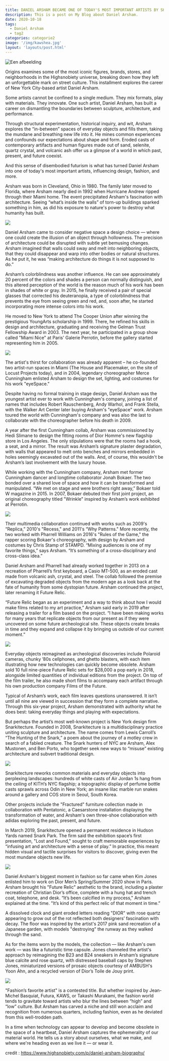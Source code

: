 ```yaml
---
title: DANIEL ARSHAM BECAME ONE OF TODAY'S MOST IMPORTANT ARTISTS BY SHOWING OUR DESTROYED FUTURE
description: This is a post on My Blog about Daniel Arsham.
date: 2020-10-18
tags:
  - Daniel Arsham
  - tag2
categories: categorie2
image: '/img/kawshea.jpg'
layout: 'layouts/post.html'
---
```

![Een afbeelding](/img/danielarsham.jpg)

Origins examines some of the most iconic figures, brands, stores, and neighborhoods in the Highsnobiety universe, breaking down how they left an unforgettable mark on street culture. This installment explores the career of New York City-based artist Daniel Arsham.

Some artists cannot be confined to a single medium. They mix formats, play with materials. They innovate. One such artist, Daniel Arsham, has built a career on dismantling the boundaries between sculpture, architecture, and performance.

Through structural experimentation, historical inquiry, and wit, Arsham explores the “in-between” spaces of everyday objects and fills them, taking the mundane and breathing new life into it. He mines common experiences and confounds our expectations about shape and form. Eroded casts of contemporary artifacts and human figures made out of sand, selenite, quartz crystal, and volcanic ash offer us a glimpse of a world in which past, present, and future coexist.

And this sense of disembodied futurism is what has turned Daniel Arsham into one of today's most important artists, influencing design, fashion, and more.

Arsham was born in Cleveland, Ohio in 1980. The family later moved to Florida, where Arsham nearly died in 1992 when Hurricane Andrew ripped through their Miami home. The event precipitated Arsham's fascination with architecture. Seeing “what’s inside the walls” of torn-up buildings sparked something in him, as did his exposure to nature's power to destroy what humanity has built.


<img class="blogpic1" src="/img/danielblog1.png">

Daniel Arsham came to consider negative space a design choice — where one could create the illusion of an object through hollowness. The precision of architecture could be disrupted with subtle yet bemusing changes. Arsham imagined that walls could sway and melt into neighboring objects, that they could disappear and warp into other bodies or natural structures. As he put it, he was “making architecture do things it is not supposed to do.”

Arsham’s colorblindness was another influence. He can see approximately 20 percent of the colors and shades a person can normally distinguish, and this altered perception of the world is the reason much of his work has been in shades of white or gray. In 2015, he finally received a pair of special glasses that corrected his deuteranopia, a type of colorblindness that prevents the eye from seeing green and red, and, soon after, he started incorporating more intense colors into his work.

He moved to New York to attend The Cooper Union after winning the prestigious YoungArts scholarship in 1999. There, he refined his skills in design and architecture, graduating and receiving the Gelman Trust Fellowship Award in 2003. The next year, he participated in a group show called "Miami Nice" at Paris' Galerie Perrotin, before the gallery started representing him in 2005.

<img class="blogpic2" src="/img/danielblog2.jpg">

The artist's thirst for collaboration was already apparent – he co-founded two artist-run spaces in Miami (The House and Placemaker, on the site of Locust Projects today), and in 2004, legendary choreographer Merce Cunningham enlisted Arsham to design the set, lighting, and costumes for his work "eyeSpace."

Despite having no formal training in stage design, Daniel Arsham was the youngest artist ever to work with Cunningham's company, joining a list of names that includes Robert Rauschenberg, Andy Warhol, and Frank Stella, with the Walker Art Center later buying Arsham's "eyeSpace" work. Arsham toured the world with Cunningham's company and was also the last to collaborate with the choreographer before his death in 2009.

A year after the first Cunningham collab, Arsham was commissioned by Hedi Slimane to design the fitting rooms of Dior Homme's new flagship store in Los Angeles. The only stipulations were that the rooms had a hook, a seat, and a mirror. The result was Arsham’s signature plaster degradation, with walls that appeared to melt onto benches and mirrors embedded in holes seemingly excavated out of the walls. And, of course, this wouldn't be Arsham’s last involvement with the luxury house.

While working with the Cunningham company, Arsham met former Cunningham dancer and longtime collaborator Jonah Bokaer. The two bonded over a shared love of space and how it can be transformed and manipulated. “We met on stage and were brothers right away,” Bokaer told W magazine in 2015. In 2007, Bokaer debuted their first joint project, an original choreography titled "Wrinkle" inspired by Arsham’s work exhibited at Perrotin.

<img class="blogpic1" src="/img/danielblog3.jpg">

Their multimedia collaboration continued with works such as 2009's “Replica,” 2010's "Recess," and 2011's “Why Patterns." More recently, the two worked with Pharrell Williams on 2016's "Rules of the Game," the rapper scoring Bokaer's choreography, with design by Arsham and costumes by Chris Stamp of STAMPD. “Mixing audiences is one of my favorite things,” says Arsham. “It’s something of a cross-disciplinary and cross-class idea.”

Daniel Arsham and Pharrell had already worked together in 2013 on a recreation of Pharrell’s first keyboard, a Casio MT-500, as an eroded cast made from volcanic ash, crystal, and steel. The collab followed the premise of excavating degraded objects from the modern age as a look back at the fate of humanity from some dystopian future. Arsham continued the project, later renaming it Future Relic.

“Future Relic began as an experiment and a way to think about how I would make films related to my art practice,” Arsham said early in 2019 after releasing a trailer for a film based on the project. “I have been making works for many years that replicate objects from our present as if they were uncovered on some future archeological site. These objects create breaks in time and they expand and collapse it by bringing us outside of our current moment.”

<img class="blogpic2" src="/img/danielblog4.jpg">

Everyday objects reimagined as archeological discoveries include Polaroid cameras, chunky ’80s cellphones, and ghetto blasters, with each item illustrating how new technologies can quickly become obsolete. Arsham sold 10 full nine-piece Future Relic sets for $28,000 a pop early in 2018, alongside limited quantities of individual editions from the project. On top of the film trailer, he also made short films to accompany each artifact through his own production company Films of the Future.

Typical of Arsham’s work, each film leaves questions unanswered. It isn’t until all nine are viewed in succession that they form a complete narrative. Through this six-year project, Arsham demonstrated with authority what he does best: taking everyday things and playing with expectations.

But perhaps the artist’s most well-known project is New York design firm Snarkitecture. Founded in 2008, Snarkitecture is a multidisciplinary practice uniting sculpture and architecture. The name comes from Lewis Carroll’s “The Hunting of the Snark,” a poem about the journey of a motley crew in search of a fabled creature. The Snark hunters of NYC are Arsham, Alex Mustonen, and Ben Porto, who together seek new ways to “misuse” existing architecture and subvert traditional design.

<img class="blogpic1" src="/img/danielblog5.jpg">

Snarkitecture reworks common materials and everyday objects into perplexing landscapes: hundreds of white casts of Air Jordan 1s hang from the ceiling of KITH’s NYC flagship; a topographic display of perfume bottle casts sprawls across Odin in New York; an insane lilac marble run snakes around a gallery and COS store in Seoul, South Korea.

Other projects include the "Fractured" furniture collection made in collaboration with Pentatonic, a Caesarstone installation displaying the transformation of water, and Arsham's own three-shoe collaboration with adidas exploring the past, present, and future.

In March 2019, Snarkitecture opened a permanent residence in Hudson Yards named Snark Park. The firm said the exhibition space’s first presentation, "Lost and Found," sought to craft memorable experiences by “infusing art and architecture with a sense of play.” In practice, this meant hidden visual and tactile surprises for visitors to discover, giving even the most mundane objects new life.

<img class="blogpic2" src="/img/danielblog6.jpg">

Daniel Arsham's biggest moment in fashion so far came when Kim Jones enlisted him to work on Dior Men’s Spring/Summer 2020 show in Paris. Arsham brought his "Future Relic" aesthetic to the brand, including a plaster recreation of Christian Dior’s office, complete with a hung hat and trench coat, telephone, and desk. “It’s been calcified in my process," Arsham explained at the time. "It’s kind of this perfect relic of that moment in time.”

A dissolved clock and giant eroded letters reading "DIOR" with rose quartz appearing to grow out of the rot reflected both designers’ fascination with decay. The floor was inspired by the artist's 2017 pink sand recreation of a Japanese garden, with models "destroying" the runway as they walked through the sand.

As for the items worn by the models, the collection — like Arsham's own work — was like a futuristic time capsule. Jones channeled the artist's approach by reimagining the B23 and B24 sneakers in Arsham’s signature blue calcite and rose quartz, with distressed baseball caps by Stephen Jones, miniaturized versions of prosaic objects courtesy of AMBUSH's Yoon Ahn, and a recycled version of Dior’s Toile de Jouy print.

<img class="blogpic1" src="/img/danielblog7.jpg">

"Fashion’s favorite artist" is a contested title. But whether inspired by Jean-Michel Basquiat, Futura, KAWS, or Takashi Murakami, the fashion world tends to gravitate toward artists who blur the lines between “high” and “low” culture. But Arsham has carved a niche and still won acclaim and recognition from numerous quarters, including fashion, even as he deviated from this well-trodden path.

In a time when technology can appear to develop and become obsolete in the space of a heartbeat, Daniel Arsham captures the ephemerality of our material world. He tells us a story about ourselves, what we make, and where we're heading even as we live it — or wear it.

credit : https://www.highsnobiety.com/p/daniel-arsham-biography/
